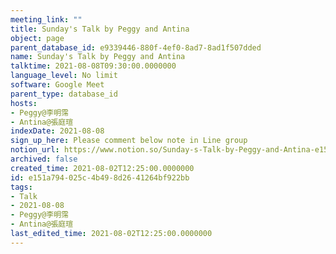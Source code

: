 ```yaml
---
meeting_link: ""
title: Sunday's Talk by Peggy and Antina
object: page
parent_database_id: e9339446-880f-4ef0-8ad7-8ad1f507dded
name: Sunday's Talk by Peggy and Antina
talktime: 2021-08-08T09:30:00.0000000
language_level: No limit
software: Google Meet
parent_type: database_id
hosts:
- Peggy@李明霈
- Antina@張庭瑄
indexDate: 2021-08-08
sign_up_here: Please comment below note in Line group
notion_url: https://www.notion.so/Sunday-s-Talk-by-Peggy-and-Antina-e151a794025c4b498d2641264bf922bb
archived: false
created_time: 2021-08-02T12:25:00.0000000
id: e151a794-025c-4b49-8d26-41264bf922bb
tags:
- Talk
- 2021-08-08
- Peggy@李明霈
- Antina@張庭瑄
last_edited_time: 2021-08-02T12:25:00.0000000
---
```







